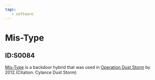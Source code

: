 ```yaml
---
tags:
   - software
---
```

# Mis-Type
## ID:S0084
[Mis-Type](software/S0084) is a backdoor hybrid that was used in [Operation Dust Storm](campaigns/C0016) by 2012.(Citation: Cylance Dust Storm)
